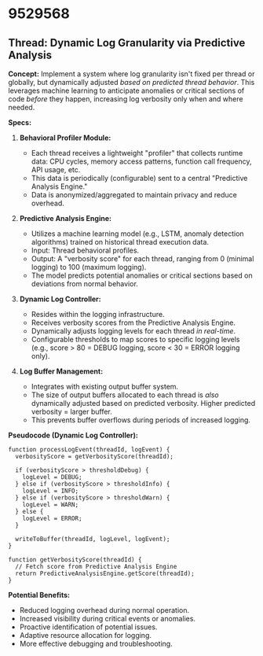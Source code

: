 # 9529568

## Thread: Dynamic Log Granularity via Predictive Analysis

**Concept:** Implement a system where log granularity isn't fixed per thread or globally, but dynamically adjusted *based on predicted thread behavior*. This leverages machine learning to anticipate anomalies or critical sections of code *before* they happen, increasing log verbosity only when and where needed.

**Specs:**

1.  **Behavioral Profiler Module:**
    *   Each thread receives a lightweight "profiler" that collects runtime data: CPU cycles, memory access patterns, function call frequency, API usage, etc.
    *   This data is periodically (configurable) sent to a central "Predictive Analysis Engine."
    *   Data is anonymized/aggregated to maintain privacy and reduce overhead.

2.  **Predictive Analysis Engine:**
    *   Utilizes a machine learning model (e.g., LSTM, anomaly detection algorithms) trained on historical thread execution data.
    *   Input: Thread behavioral profiles.
    *   Output: A "verbosity score" for each thread, ranging from 0 (minimal logging) to 100 (maximum logging).
    *   The model predicts potential anomalies or critical sections based on deviations from normal behavior.

3.  **Dynamic Log Controller:**
    *   Resides within the logging infrastructure.
    *   Receives verbosity scores from the Predictive Analysis Engine.
    *   Dynamically adjusts logging levels for each thread *in real-time*.
    *   Configurable thresholds to map scores to specific logging levels (e.g., score > 80 = DEBUG logging, score < 30 = ERROR logging only).

4.  **Log Buffer Management:**
    *   Integrates with existing output buffer system.
    *   The size of output buffers allocated to each thread is *also* dynamically adjusted based on predicted verbosity.  Higher predicted verbosity = larger buffer.
    *   This prevents buffer overflows during periods of increased logging.

**Pseudocode (Dynamic Log Controller):**

```
function processLogEvent(threadId, logEvent) {
  verbosityScore = getVerbosityScore(threadId);

  if (verbosityScore > thresholdDebug) {
    logLevel = DEBUG;
  } else if (verbosityScore > thresholdInfo) {
    logLevel = INFO;
  } else if (verbosityScore > thresholdWarn) {
    logLevel = WARN;
  } else {
    logLevel = ERROR;
  }

  writeToBuffer(threadId, logLevel, logEvent);
}

function getVerbosityScore(threadId) {
  // Fetch score from Predictive Analysis Engine
  return PredictiveAnalysisEngine.getScore(threadId);
}
```

**Potential Benefits:**

*   Reduced logging overhead during normal operation.
*   Increased visibility during critical events or anomalies.
*   Proactive identification of potential issues.
*   Adaptive resource allocation for logging.
*   More effective debugging and troubleshooting.